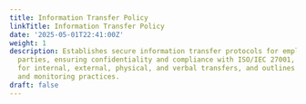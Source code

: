 ```yaml
---
title: Information Transfer Policy
linkTitle: Information Transfer Policy
date: '2025-05-01T22:41:00Z'
weight: 1
description: Establishes secure information transfer protocols for employees and third
  parties, ensuring confidentiality and compliance with ISO/IEC 27001, with guidelines
  for internal, external, physical, and verbal transfers, and outlines responsibilities
  and monitoring practices.
draft: false
---
```


<!-- Unsupported block type: unsupported -->